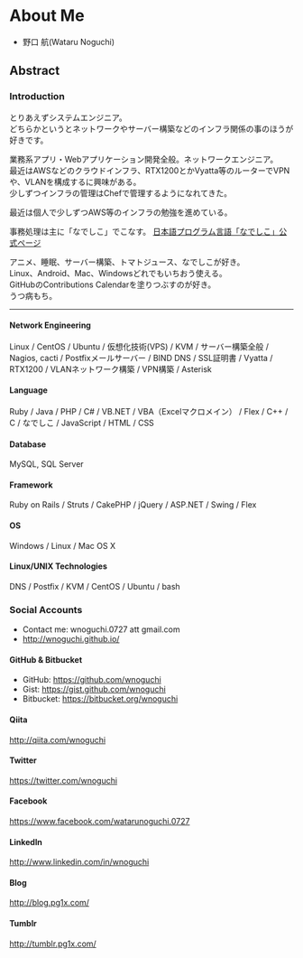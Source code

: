 About Me
==========

- 野口 航(Wataru Noguchi)

Abstract
----------

### Introduction

とりあえずシステムエンジニア。  
どちらかというとネットワークやサーバー構築などのインフラ関係の事のほうが好きです。  

業務系アプリ・Webアプリケーション開発全般。ネットワークエンジニア。  
最近はAWSなどのクラウドインフラ、RTX1200とかVyatta等のルーターでVPNや、VLANを構成するに興味がある。  
少しずつインフラの管理はChefで管理するようになれてきた。

最近は個人で少しずつAWS等のインフラの勉強を進めている。

事務処理は主に「なでしこ」でこなす。  [日本語プログラム言語「なでしこ」公式ページ](http://nadesi.com/)

アニメ、睡眠、サーバー構築、トマトジュース、なでしこが好き。  
Linux、Android、Mac、Windowsどれでもいちおう使える。  
GitHubのContributions Calendarを塗りつぶすのが好き。  
うつ病もち。

---------------------------------------------------------------------------------

#### Network Engineering

Linux / CentOS / Ubuntu / 仮想化技術(VPS) / KVM / サーバー構築全般 / Nagios, cacti / Postfixメールサーバー / BIND DNS / SSL証明書 / Vyatta / RTX1200 / VLANネットワーク構築 / VPN構築 / Asterisk

#### Language

Ruby / Java / PHP / C# / VB.NET / VBA（Excelマクロメイン） / Flex / C++ / C / なでしこ / JavaScript / HTML / CSS

#### Database

MySQL, SQL Server

#### Framework

Ruby on Rails / Struts / CakePHP / jQuery / ASP.NET / Swing / Flex

#### OS

Windows / Linux / Mac OS X

#### Linux/UNIX Technologies

DNS / Postfix / KVM / CentOS / Ubuntu / bash

### Social Accounts

* Contact me: wnoguchi.0727 att gmail.com
* http://wnoguchi.github.io/

#### GitHub & Bitbucket

- GitHub: https://github.com/wnoguchi
- Gist: https://gist.github.com/wnoguchi
- Bitbucket: https://bitbucket.org/wnoguchi

#### Qiita

http://qiita.com/wnoguchi

#### Twitter

https://twitter.com/wnoguchi

#### Facebook

https://www.facebook.com/watarunoguchi.0727

#### LinkedIn

http://www.linkedin.com/in/wnoguchi

#### Blog

http://blog.pg1x.com/

#### Tumblr

http://tumblr.pg1x.com/

